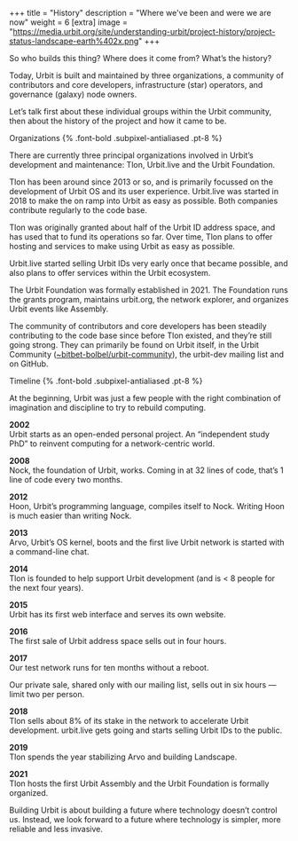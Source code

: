 +++
title = "History"
description = "Where we've been and were we are now"
weight = 6
[extra]
image = "https://media.urbit.org/site/understanding-urbit/project-history/project-status-landscape-earth%402x.png"
+++

So who builds this thing? Where does it come from? What’s the history?

Today, Urbit is built and maintained by three organizations, a community of contributors and core developers, infrastructure (star) operators, and governance (galaxy) node owners.

Let’s talk first about these individual groups within the Urbit community, then about the history of the project and how it came to be.

Organizations {% .font-bold .subpixel-antialiased .pt-8 %}

There are currently three principal organizations involved in Urbit’s development and maintenance: Tlon, Urbit.live and the Urbit Foundation.

Tlon has been around since 2013 or so, and is primarily focussed on the development of Urbit OS and its user experience. Urbit.live was started in 2018 to make the on ramp into Urbit as easy as possible. Both companies contribute regularly to the code base.

Tlon was originally granted about half of the Urbit ID address space, and has used that to fund its operations so far. Over time, Tlon plans to offer hosting and services to make using Urbit as easy as possible.

Urbit.live started selling Urbit IDs very early once that became possible, and also plans to offer services within the Urbit ecosystem.

The Urbit Foundation was formally established in 2021. The Foundation runs the grants program, maintains urbit.org, the network explorer, and organizes Urbit events like Assembly.

The community of contributors and core developers has been steadily contributing to the code base since before Tlon existed, and they’re still going strong. They can primarily be found on Urbit itself, in the Urbit Community ([~bitbet-bolbel/urbit-community](/groups/~bitbet-bolbel/urbit-community)), the urbit-dev mailing list and on GitHub.

Timeline {% .font-bold .subpixel-antialiased .pt-8 %}

At the beginning, Urbit was just a few people with the right combination of imagination and discipline to try to rebuild computing.

**2002**  
Urbit starts as an open-ended personal project. An “independent study PhD” to reinvent computing for a network-centric world.

**2008**  
Nock, the foundation of Urbit, works. Coming in at 32 lines of code, that’s 1 line of code every two months.

**2012**  
Hoon, Urbit’s programming language, compiles itself to Nock. Writing Hoon is much easier than writing Nock.

**2013**  
Arvo, Urbit’s OS kernel, boots and the first live Urbit network is started with a command-line chat.

**2014**  
Tlon is founded to help support Urbit development (and is < 8 people for the next four years).

**2015**  
Urbit has its first web interface and serves its own website.

**2016**  
The first sale of Urbit address space sells out in four hours.

**2017**  
Our test network runs for ten months without a reboot.

Our private sale, shared only with our mailing list, sells out in six hours — limit two per person.

**2018**  
Tlon sells about 8% of its stake in the network to accelerate Urbit development. urbit.live gets going and starts selling Urbit IDs to the public.

**2019**  
Tlon spends the year stabilizing Arvo and building Landscape.

**2021**  
Tlon hosts the first Urbit Assembly and the Urbit Foundation is formally organized.

Building Urbit is about building a future where technology doesn’t control us. Instead, we look forward to a future where technology is simpler, more reliable and less invasive.
